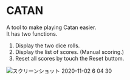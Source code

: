 # CATAN

A tool to make playing Catan easier.  
It has two functions.  
1. Display the two dice rolls.  
2. Display the list of scores. (Manual scoring.)    
3. Reset all scores by touch the Reset buttom.

![スクリーンショット 2020-11-02 6 04 30](https://user-images.githubusercontent.com/72590245/97815444-613c0c80-1cd1-11eb-897a-74ac09bf69cf.png)
